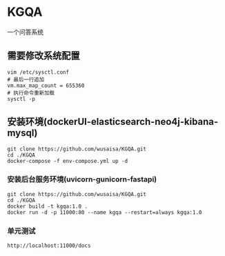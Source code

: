 # KGQA
一个问答系统

## 需要修改系统配置
```shell
vim /etc/sysctl.conf
# 最后一行追加
vm.max_map_count = 655360
# 执行命令重新加载
sysctl -p 
```

## 安装环境(dockerUI-elasticsearch-neo4j-kibana-mysql)
```shell
git clone https://github.com/wusaisa/KGQA.git
cd ./KGQA
docker-compose -f env-compose.yml up -d
```

### 安装后台服务环境(uvicorn-gunicorn-fastapi)
```shell
git clone https://github.com/wusaisa/KGQA.git
cd ./KGQA
docker build -t kgqa:1.0 .
docker run -d -p 11000:80 --name kgqa --restart=always kgqa:1.0
```

### 单元测试
`http://localhost:11000/docs`